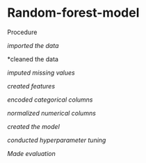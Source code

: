 # Random-forest-model
Procedure

*imported the data* 

*cleaned the data

*imputed missing values*

*created features*

*encoded categorical columns*

*normalized numerical columns*

*created the model*

*conducted hyperparameter tuning*

*Made evaluation*


